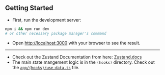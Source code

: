 ## Getting Started

- First, run the development server:

```bash
npm i && npm run dev
# or other necessary package manager's command
```

- Open [http://localhost:3000](http://localhost:3000) with your browser to see the result.

---

- Check out the Zustand Documentation from here: [Zustand.docs](https://zustand.docs.pmnd.rs/getting-started/introduction)
- The main state mangement logic is in the `(hooks)` directory. Check out the [`app/(hooks)/use-data.ts`](<app/(hooks)/use-data.ts>) file.
